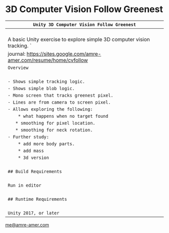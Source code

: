 # 3D Computer Vision Follow Greenest

| `Unity 3D Computer Vision Follow Greenest`             |
| ------------------------------------------------------------ |
| ` `                                                          |
| A basic Unity exercise to explore simple 3D computer vision tracking. ` |
| journal: https://sites.google.com/amre-amer.com/resume/home/cvfollow      |
| `Overview`                                                   |
| ` `                                                          |
| `- Shows simple tracking logic.`                              |
| `- Shows simple blob logic.`                              |
| `- Mono screen that tracks greenest pixel.`|
| `- Lines are from camera to screen pixel. `                     |
| `- Allows exploring the following:`                            |
| `    * what happens when no target found`           |
| `    * smoothing for pixel location. `|
| `    * smoothing for neck rotation. `|
| `- Further study:`                                           |
| `    * add more body parts.`                        |
| `    * add mass`                                             |
| `    * 3d version`                                           |
| ` `                                                          |
| `## Build Requirements`                                      |
| ` `                                                          |
| `Run in editor`                                              |
| ` `                                                          |
| `## Runtime Requirements`                                    |
| ` `                                                          |
| `Unity 2017, or later`                                       |

me@amre-amer.com

